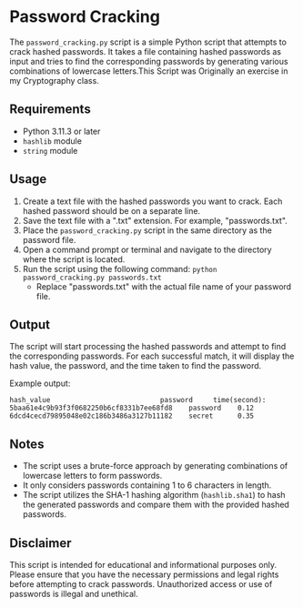 
# Password Cracking

The `password_cracking.py` script is a simple Python script that attempts to crack hashed passwords. It takes a file containing hashed passwords as input and tries to find the corresponding passwords by generating various combinations of lowercase letters.This Script was Originally an exercise in my Cryptography class. 

## Requirements

- Python 3.11.3 or later
- `hashlib` module
- `string` module

## Usage

1. Create a text file with the hashed passwords you want to crack. Each hashed password should be on a separate line.
2. Save the text file with a ".txt" extension. For example, "passwords.txt".
3. Place the `password_cracking.py` script in the same directory as the password file.
4. Open a command prompt or terminal and navigate to the directory where the script is located.
5. Run the script using the following command: `python password_cracking.py passwords.txt`
   - Replace "passwords.txt" with the actual file name of your password file.

## Output

The script will start processing the hashed passwords and attempt to find the corresponding passwords. For each successful match, it will display the hash value, the password, and the time taken to find the password.

Example output:
```
hash_value                           password     time(second):
5baa61e4c9b93f3f0682250b6cf8331b7ee68fd8    password    0.12
6dcd4cecd79895048e02c186b3486a3127b11182    secret      0.35
```

## Notes

- The script uses a brute-force approach by generating combinations of lowercase letters to form passwords.
- It only considers passwords containing 1 to 6 characters in length.
- The script utilizes the SHA-1 hashing algorithm (`hashlib.sha1`) to hash the generated passwords and compare them with the provided hashed passwords.

## Disclaimer

This script is intended for educational and informational purposes only. Please ensure that you have the necessary permissions and legal rights before attempting to crack passwords. Unauthorized access or use of passwords is illegal and unethical.

